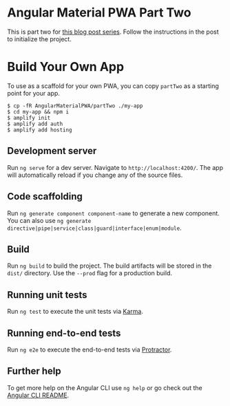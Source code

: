# Angular Material PWA Part Two

This is part two for [this blog post series](https://medium.com/@michaellabieniec/part-1-building-a-progressive-web-application-pwa-with-angular-material-and-aws-amplify-5c741c957259). Follow the instructions in the post to initialize the project.

# Build Your Own App

To use as a scaffold for your own PWA, you can copy `partTwo` as a starting point for your app.

```
$ cp -fR AngularMaterialPWA/partTwo ./my-app
$ cd my-app && npm i
$ amplify init
$ amplify add auth
$ amplify add hosting
```

## Development server

Run `ng serve` for a dev server. Navigate to `http://localhost:4200/`. The app will automatically reload if you change any of the source files.

## Code scaffolding

Run `ng generate component component-name` to generate a new component. You can also use `ng generate directive|pipe|service|class|guard|interface|enum|module`.

## Build

Run `ng build` to build the project. The build artifacts will be stored in the `dist/` directory. Use the `--prod` flag for a production build.

## Running unit tests

Run `ng test` to execute the unit tests via [Karma](https://karma-runner.github.io).

## Running end-to-end tests

Run `ng e2e` to execute the end-to-end tests via [Protractor](http://www.protractortest.org/).

## Further help

To get more help on the Angular CLI use `ng help` or go check out the [Angular CLI README](https://github.com/angular/angular-cli/blob/master/README.md).
